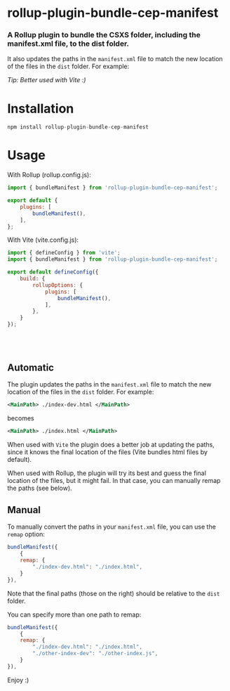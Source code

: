 # rollup-plugin-bundle-cep-manifest
### A Rollup plugin to bundle the CSXS folder, including the manifest.xml file, to the dist folder.

It also updates the paths in the `manifest.xml` file to match the new location of the files in the `dist` folder. For example:
    



*Tip: Better used with Vite :)*

# Installation
```js
npm install rollup-plugin-bundle-cep-manifest
```

# Usage

With Rollup (rollup.config.js):
```js
import { bundleManifest } from 'rollup-plugin-bundle-cep-manifest';

export default {
    plugins: [
        bundleManifest(),
    ],
};
```

With Vite (vite.config.js):
```js
import { defineConfig } from 'vite';
import { bundleManifest } from 'rollup-plugin-bundle-cep-manifest';

export default defineConfig({
    build: {
        rollupOptions: {
            plugins: [
                bundleManifest(),
            ],
        },
    }
});
```

<br><br>

## Automatic
The plugin updates the paths in the `manifest.xml` file to match the new location of the files in the `dist` folder. For example:


```xml
<MainPath> ./index-dev.html </MainPath>
```
becomes

```xml
<MainPath> ./index.html </MainPath>
```

When used with `Vite` the plugin does a better job at updating the paths, since it knows the final location of the files (Vite bundles html files by default).

When used with Rollup, the plugin will try its best and guess the final location of the files, but it might fail. In that case, you can manually remap the paths (see below).


## Manual

To manually convert the paths in your `manifest.xml` file, you can use the `remap` option:

```js
bundleManifest({
    {
    remap: {
        "./index-dev.html": "./index.html",
    }
}),
```

Note that the final paths (those on the right) should be relative to the `dist` folder.

You can specify more than one path to remap:
```js
bundleManifest({
    {
    remap: {
        "./index-dev.html": "./index.html",
        "./other-index-dev": "./other-index.js",
    }
}),
```


Enjoy :)